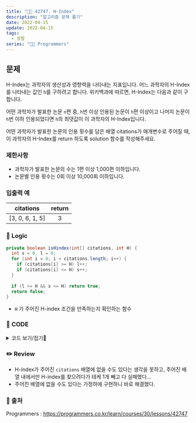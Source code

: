 ```yaml
---
title: "👩‍💻 42747. H-Index"
description: "알고리즘 문제 풀기"
date: 2022-04-15
update: 2022-04-15
tags:
  - 정렬
series: "👩‍💻 Programmers"
---
```


## 문제
H-Index는 과학자의 생산성과 영향력을 나타내는 지표입니다. 어느 과학자의 H-Index를 나타내는 값인 `h`를 구하려고 합니다. 위키백과에 따르면, H-Index는 다음과 같이 구합니다.

어떤 과학자가 발표한 논문 `n`편 중, `h`번 이상 인용된 논문이 `h`편 이상이고 나머지 논문이 `h`번 이하 인용되었다면 `h`의 최댓값이 이 과학자의 H-Index입니다.

어떤 과학자가 발표한 논문의 인용 횟수를 담은 배열 citations가 매개변수로 주어질 때, 이 과학자의 H-Index를 return 하도록 solution 함수를 작성해주세요.

### 제한사항
- 과학자가 발표한 논문의 수는 1편 이상 1,000편 이하입니다.
- 논문별 인용 횟수는 0회 이상 10,000회 이하입니다.

### 입출력 예
|citations|return|
|:---:|:---:|
|[3, 0, 6, 1, 5]|3|

### 📍 **Logic**

```java
private boolean isHindex(int[] citations, int H) {
  int s = 0, l = 0;
  for (int i = 0; i < citations.length; i++) {
    if (citations[i] >= H) l++;
    if (citations[i] <= H) s++;
  }
  
  if (l >= H && s <= H) return true;
  return false;
}
```

- `H` 가 주어진 H-index 조건을 만족하는지 확인하는 함수

### 📄 **CODE**

<details>
  <summary>코드 보기/접기💫</summary>
    <div markdown="1">

	  import java.util.*;

    class Solution {
        public int solution(int[] citations) {
            int n = citations.length;
            int answer = 0;
            
            Arrays.sort(citations);
            
            for (int i = citations[n - 1]; i >= 0; i--) {
                if (isHindex(citations, i)) {
                    answer = i;
                    break;
                }
            }
            
            return answer;
        }
        
        private boolean isHindex(int[] citations, int H) {
            int s = 0, l = 0;
            for (int i = 0; i < citations.length; i++) {
                if (citations[i] >= H) l++;
                if (citations[i] <= H) s++;
            }
            
            if (l >= H && s <= H) return true;
            return false;
        }
    }
  	</div>
</details>

### ✏️ **Review**
- H-index가 주어진 `citations` 배열에 없을 수도 있다는 생각을 못하고, 주어진 배열 내에서만 H-index를 찾으려다가 테케 1개 빼고 다 실패했다...
- 주어진 배열에 없을 수도 있다는 가정하에 구현하니 바로 해결했다.

### 📕 출처
Programmers : https://programmers.co.kr/learn/courses/30/lessons/42747